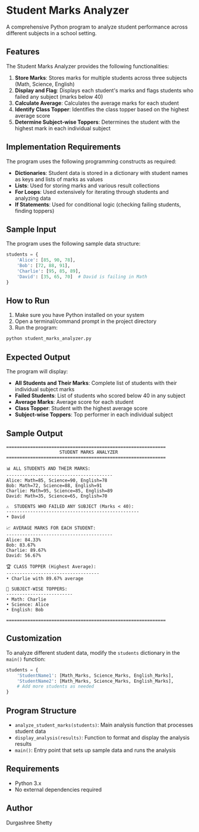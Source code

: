 # Student Marks Analyzer

A comprehensive Python program to analyze student performance across different subjects in a school setting.

## Features

The Student Marks Analyzer provides the following functionalities:

1. **Store Marks**: Stores marks for multiple students across three subjects (Math, Science, English)
2. **Display and Flag**: Displays each student's marks and flags students who failed any subject (marks below 40)
3. **Calculate Average**: Calculates the average marks for each student
4. **Identify Class Topper**: Identifies the class topper based on the highest average score
5. **Determine Subject-wise Toppers**: Determines the student with the highest mark in each individual subject

## Implementation Requirements

The program uses the following programming constructs as required:
- **Dictionaries**: Student data is stored in a dictionary with student names as keys and lists of marks as values
- **Lists**: Used for storing marks and various result collections
- **For Loops**: Used extensively for iterating through students and analyzing data
- **If Statements**: Used for conditional logic (checking failing students, finding toppers)

## Sample Input

The program uses the following sample data structure:

```python
students = {
    'Alice': [85, 90, 78],
    'Bob': [72, 88, 91],
    'Charlie': [95, 85, 89],
    'David': [35, 65, 70]  # David is failing in Math
}
```

## How to Run

1. Make sure you have Python installed on your system
2. Open a terminal/command prompt in the project directory
3. Run the program:

```bash
python student_marks_analyzer.py
```

## Expected Output

The program will display:

- **All Students and Their Marks**: Complete list of students with their individual subject marks
- **Failed Students**: List of students who scored below 40 in any subject
- **Average Marks**: Average score for each student
- **Class Topper**: Student with the highest average score
- **Subject-wise Toppers**: Top performer in each individual subject

## Sample Output

```
============================================================
                    STUDENT MARKS ANALYZER
============================================================

📊 ALL STUDENTS AND THEIR MARKS:
----------------------------------------
Alice: Math=85, Science=90, English=78
Bob: Math=72, Science=88, English=91
Charlie: Math=95, Science=85, English=89
David: Math=35, Science=65, English=70

⚠️  STUDENTS WHO FAILED ANY SUBJECT (Marks < 40):
--------------------------------------------------
• David

📈 AVERAGE MARKS FOR EACH STUDENT:
----------------------------------------
Alice: 84.33%
Bob: 83.67%
Charlie: 89.67%
David: 56.67%

🏆 CLASS TOPPER (Highest Average):
-----------------------------------
• Charlie with 89.67% average

🥇 SUBJECT-WISE TOPPERS:
-------------------------
• Math: Charlie
• Science: Alice
• English: Bob

============================================================
```

## Customization

To analyze different student data, modify the `students` dictionary in the `main()` function:

```python
students = {
    'StudentName1': [Math_Marks, Science_Marks, English_Marks],
    'StudentName2': [Math_Marks, Science_Marks, English_Marks],
    # Add more students as needed
}
```

## Program Structure

- `analyze_student_marks(students)`: Main analysis function that processes student data
- `display_analysis(results)`: Function to format and display the analysis results
- `main()`: Entry point that sets up sample data and runs the analysis

## Requirements

- Python 3.x
- No external dependencies required

## Author

Durgashree Shetty
